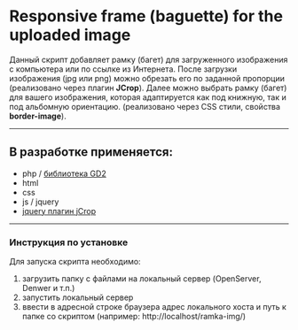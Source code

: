 # Responsive frame (baguette) for the uploaded image

Данный скрипт добавляет рамку (багет) для загруженного изображения с компьютера или по ссылке из Интернета.
После загрузки изображения (jpg или png) можно обрезать его по заданной пропорции (реализовано через плагин **JCrop**).
Далее можно выбрать рамку (багет) для вашего изображения, которая адаптируется как под книжную, так и под альбомную ориентацию. (реализовано через CSS стили, свойства **border-image**).

***

## В разработке применяется:

* php / [библиотека GD2](https://www.php.net/manual/ru/book.image.php)
* html
* css
* js / jquery
* [jquery плагин jCrop](http://deepliquid.com/content/Jcrop.html)

***

### Инструкция по установке

Для запуска скрипта необходимо:
1. загрузить папку с файлами на локальный сервер (OpenServer, Denwer и т.п.)
2. запустить локальный сервер
3. ввести в адресной строке браузера адрес локального хоста и путь к папке со скриптом (например: http://localhost/ramka-img/)